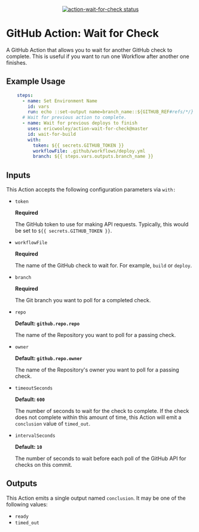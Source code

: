 <p align="center">
  <a href="https://github.com/fountainhead/action-wait-for-check/actions"><img alt="action-wait-for-check status" src="https://github.com/fountainhead/action-wait-for-check/workflows/build-test/badge.svg"></a>
</p>

# GitHub Action: Wait for Check

A GitHub Action that allows you to wait for another GitHub check to complete. This is useful if you want to run one Workflow after another one finishes.

## Example Usage

```yaml
    steps:
      - name: Set Environment Name
        id: vars
        run: echo ::set-output name=branch_name::${GITHUB_REF#refs/*/}
      # Wait for previous action to complete.
      - name: Wait for previous deploys to finish
        uses: ericwooley/action-wait-for-check@master
        id: wait-for-build
        with:
          token: ${{ secrets.GITHUB_TOKEN }}
          workflowFile: .github/workflows/deploy.yml
          branch: ${{ steps.vars.outputs.branch_name }}
```
## Inputs

This Action accepts the following configuration parameters via `with:`

- `token`

  **Required**

  The GitHub token to use for making API requests. Typically, this would be set to `${{ secrets.GITHUB_TOKEN }}`.

- `workflowFile`

  **Required**

  The name of the GitHub check to wait for. For example, `build` or `deploy`.

- `branch`

  **Required**

  The Git branch you want to poll for a completed check.


- `repo`

  **Default: `github.repo.repo`**

  The name of the Repository you want to poll for a passing check.

- `owner`

  **Default: `github.repo.owner`**

  The name of the Repository's owner you want to poll for a passing check.

- `timeoutSeconds`

  **Default: `600`**

  The number of seconds to wait for the check to complete. If the check does not complete within this amount of time, this Action will emit a `conclusion` value of `timed_out`.

- `intervalSeconds`

  **Default: `10`**

  The number of seconds to wait before each poll of the GitHub API for checks on this commit.

## Outputs

This Action emits a single output named `conclusion`. It may be one of the following values:

- `ready`
- `timed_out`
